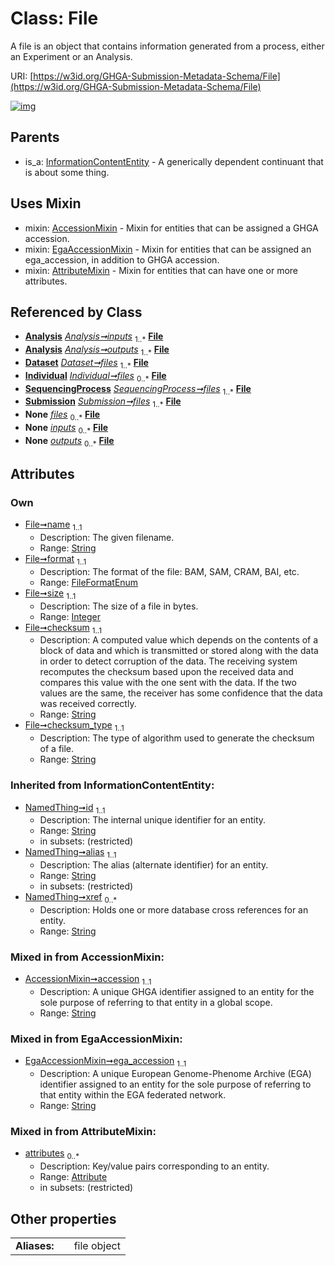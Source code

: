 
# Class: File


A file is an object that contains information generated from a process, either an Experiment or an Analysis.

URI: [https://w3id.org/GHGA-Submission-Metadata-Schema/File](https://w3id.org/GHGA-Submission-Metadata-Schema/File)


[![img](https://yuml.me/diagram/nofunky;dir:TB/class/[Submission],[SequencingProcess],[InformationContentEntity],[Individual],[Analysis]++-%20inputs%201..*>[File&#124;name:string;format:FileFormatEnum;size:integer;checksum:string;checksum_type:string;accession:string;ega_accession:string;id(i):string;alias(i):string;xref(i):string%20*],[Analysis]++-%20outputs%201..*>[File],[Dataset]++-%20files%201..*>[File],[Individual]++-%20files%200..*>[File],[SequencingProcess]++-%20files%201..*>[File],[Submission]++-%20files%201..*>[File],[SequencingProcess]++-%20files(i)%200..*>[File],[Individual]++-%20files(i)%200..*>[File],[Dataset]++-%20files(i)%200..*>[File],[Submission]++-%20files(i)%200..*>[File],[Analysis]++-%20inputs(i)%200..*>[File],[Analysis]++-%20outputs(i)%200..*>[File],[File]uses%20-.->[AccessionMixin],[File]uses%20-.->[EgaAccessionMixin],[File]uses%20-.->[AttributeMixin],[InformationContentEntity]^-[File],[EgaAccessionMixin],[Dataset],[AttributeMixin],[Attribute],[Analysis],[AccessionMixin])](https://yuml.me/diagram/nofunky;dir:TB/class/[Submission],[SequencingProcess],[InformationContentEntity],[Individual],[Analysis]++-%20inputs%201..*>[File&#124;name:string;format:FileFormatEnum;size:integer;checksum:string;checksum_type:string;accession:string;ega_accession:string;id(i):string;alias(i):string;xref(i):string%20*],[Analysis]++-%20outputs%201..*>[File],[Dataset]++-%20files%201..*>[File],[Individual]++-%20files%200..*>[File],[SequencingProcess]++-%20files%201..*>[File],[Submission]++-%20files%201..*>[File],[SequencingProcess]++-%20files(i)%200..*>[File],[Individual]++-%20files(i)%200..*>[File],[Dataset]++-%20files(i)%200..*>[File],[Submission]++-%20files(i)%200..*>[File],[Analysis]++-%20inputs(i)%200..*>[File],[Analysis]++-%20outputs(i)%200..*>[File],[File]uses%20-.->[AccessionMixin],[File]uses%20-.->[EgaAccessionMixin],[File]uses%20-.->[AttributeMixin],[InformationContentEntity]^-[File],[EgaAccessionMixin],[Dataset],[AttributeMixin],[Attribute],[Analysis],[AccessionMixin])

## Parents

 *  is_a: [InformationContentEntity](InformationContentEntity.md) - A generically dependent continuant that is about some thing.

## Uses Mixin

 *  mixin: [AccessionMixin](AccessionMixin.md) - Mixin for entities that can be assigned a GHGA accession.
 *  mixin: [EgaAccessionMixin](EgaAccessionMixin.md) - Mixin for entities that can be assigned an ega_accession, in addition to GHGA accession.
 *  mixin: [AttributeMixin](AttributeMixin.md) - Mixin for entities that can have one or more attributes.

## Referenced by Class

 *  **[Analysis](Analysis.md)** *[Analysis➞inputs](Analysis_inputs.md)*  <sub>1..\*</sub>  **[File](File.md)**
 *  **[Analysis](Analysis.md)** *[Analysis➞outputs](Analysis_outputs.md)*  <sub>1..\*</sub>  **[File](File.md)**
 *  **[Dataset](Dataset.md)** *[Dataset➞files](Dataset_files.md)*  <sub>1..\*</sub>  **[File](File.md)**
 *  **[Individual](Individual.md)** *[Individual➞files](Individual_files.md)*  <sub>0..\*</sub>  **[File](File.md)**
 *  **[SequencingProcess](SequencingProcess.md)** *[SequencingProcess➞files](SequencingProcess_files.md)*  <sub>1..\*</sub>  **[File](File.md)**
 *  **[Submission](Submission.md)** *[Submission➞files](Submission_files.md)*  <sub>1..\*</sub>  **[File](File.md)**
 *  **None** *[files](files.md)*  <sub>0..\*</sub>  **[File](File.md)**
 *  **None** *[inputs](inputs.md)*  <sub>0..\*</sub>  **[File](File.md)**
 *  **None** *[outputs](outputs.md)*  <sub>0..\*</sub>  **[File](File.md)**

## Attributes


### Own

 * [File➞name](File_name.md)  <sub>1..1</sub>
     * Description: The given filename.
     * Range: [String](types/String.md)
 * [File➞format](File_format.md)  <sub>1..1</sub>
     * Description: The format of the file: BAM, SAM, CRAM, BAI, etc.
     * Range: [FileFormatEnum](FileFormatEnum.md)
 * [File➞size](File_size.md)  <sub>1..1</sub>
     * Description: The size of a file in bytes.
     * Range: [Integer](types/Integer.md)
 * [File➞checksum](File_checksum.md)  <sub>1..1</sub>
     * Description: A computed value which depends on the contents of a block of data and which is transmitted or stored along with the data in order to detect corruption of the data. The receiving system recomputes the checksum based upon the received data and compares this value with the one sent with the data. If the two values are the same, the receiver has some confidence that the data was received correctly.
     * Range: [String](types/String.md)
 * [File➞checksum_type](File_checksum_type.md)  <sub>1..1</sub>
     * Description: The type of algorithm used to generate the checksum of a file.
     * Range: [String](types/String.md)

### Inherited from InformationContentEntity:

 * [NamedThing➞id](NamedThing_id.md)  <sub>1..1</sub>
     * Description: The internal unique identifier for an entity.
     * Range: [String](types/String.md)
     * in subsets: (restricted)
 * [NamedThing➞alias](NamedThing_alias.md)  <sub>1..1</sub>
     * Description: The alias (alternate identifier) for an entity.
     * Range: [String](types/String.md)
     * in subsets: (restricted)
 * [NamedThing➞xref](NamedThing_xref.md)  <sub>0..\*</sub>
     * Description: Holds one or more database cross references for an entity.
     * Range: [String](types/String.md)

### Mixed in from AccessionMixin:

 * [AccessionMixin➞accession](AccessionMixin_accession.md)  <sub>1..1</sub>
     * Description: A unique GHGA identifier assigned to an entity for the sole purpose of referring to that entity in a global scope.
     * Range: [String](types/String.md)

### Mixed in from EgaAccessionMixin:

 * [EgaAccessionMixin➞ega_accession](EgaAccessionMixin_ega_accession.md)  <sub>1..1</sub>
     * Description: A unique European Genome-Phenome Archive (EGA) identifier assigned to an entity for the sole purpose of referring to that entity within the EGA federated network.
     * Range: [String](types/String.md)

### Mixed in from AttributeMixin:

 * [attributes](attributes.md)  <sub>0..\*</sub>
     * Description: Key/value pairs corresponding to an entity.
     * Range: [Attribute](Attribute.md)
     * in subsets: (restricted)

## Other properties

|  |  |  |
| --- | --- | --- |
| **Aliases:** | | file object |

